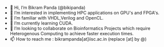 - 👋 Hi, I’m Bikram Panda (@bikipanda)
- 👀 I’m interested in implementing HPC applications on GPU's and FPGA's.
- 🌱 I’m familiar with VHDL,Verilog and OpenCL.
- 🌱 I’m currently learning CUDA.
- 💞️ I’m looking to collaborate on Bioinformatics Projects which require Heterogenous Computing to achieve faster execution times.
- 📫 How to reach me : bikrampanda[at]iisc.ac.in   (replace [at] by @)

<!---
bikipanda/bikipanda is a ✨ special ✨ repository because its `README.md` (this file) appears on your GitHub profile.
You can click the Preview link to take a look at your changes.
--->
